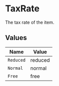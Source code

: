 # TaxRate

The tax rate of the item.


## Values

| Name      | Value     |
| --------- | --------- |
| `Reduced` | reduced   |
| `Normal`  | normal    |
| `Free`    | free      |